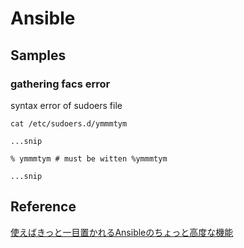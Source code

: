 # Ansible
## Samples
### gathering facs error
syntax error of sudoers file
```bash=
cat /etc/sudoers.d/ymmmtym

...snip

% ymmmtym # must be witten %ymmmtym

...snip
```

## Reference
[使えばきっと一目置かれるAnsibleのちょっと高度な機能](https://qiita.com/dkuji/items/7d69adef06448458e6d3)
